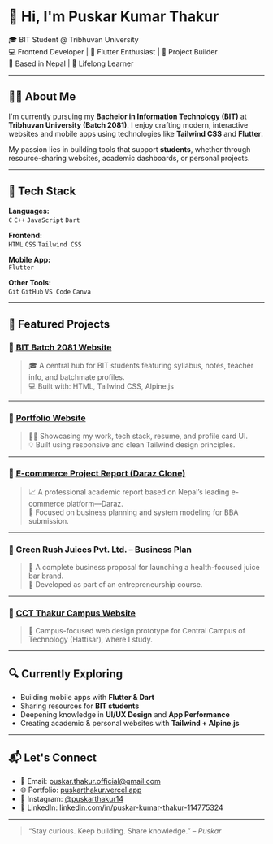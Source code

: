 # 👋 Hi, I'm Puskar Kumar Thakur

🎓 BIT Student @ Tribhuvan University  
💻 Frontend Developer | 📱 Flutter Enthusiast | 🎯 Project Builder  
📍 Based in Nepal | 🌱 Lifelong Learner

---

## 🧑‍💻 About Me

I'm currently pursuing my **Bachelor in Information Technology (BIT)** at **Tribhuvan University (Batch 2081)**. I enjoy crafting modern, interactive websites and mobile apps using technologies like **Tailwind CSS** and **Flutter**.  

My passion lies in building tools that support **students**, whether through resource-sharing websites, academic dashboards, or personal projects.

---

## 🚀 Tech Stack

**Languages:**  
`C` `C++` `JavaScript` `Dart`

**Frontend:**  
`HTML` `CSS` `Tailwind CSS`

**Mobile App:**  
`Flutter`

**Other Tools:**  
`Git` `GitHub` `VS Code` `Canva`

---

## 🌟 Featured Projects

### 🔗 [BIT Batch 2081 Website](https://github.com/puskarkumarthakur/bit2081)
> 🎓 A central hub for BIT students featuring syllabus, notes, teacher info, and batchmate profiles.  
> 💻 Built with: HTML, Tailwind CSS, Alpine.js

---

### 📱 [Portfolio Website](https://puskarthakur.vercel.app/)
> 🧑‍🎨 Showcasing my work, tech stack, resume, and profile card UI.  
> 💡 Built using responsive and clean Tailwind design principles.

---

### 🧾 [E-commerce Project Report (Daraz Clone)](https://github.com/puskarkumarthakur)
> 📈 A professional academic report based on Nepal’s leading e-commerce platform—Daraz.  
> 🎯 Focused on business planning and system modeling for BBA submission.

---

### 🧃 Green Rush Juices Pvt. Ltd. – Business Plan
> 🥤 A complete business proposal for launching a health-focused juice bar brand.  
> 📝 Developed as part of an entrepreneurship course.

---

### 🏫 [CCT Thakur Campus Website](https://cctthakur.vercel.app/)
> 🏫 Campus-focused web design prototype for Central Campus of Technology (Hattisar), where I study.

---

## 🔍 Currently Exploring

- Building mobile apps with **Flutter & Dart**
- Sharing resources for **BIT students**
- Deepening knowledge in **UI/UX Design** and **App Performance**
- Creating academic & personal websites with **Tailwind + Alpine.js**

---

## 📬 Let's Connect

- 📧 Email: [puskar.thakur.official@gmail.com](mailto:puskarkumarthakur@gmail.com)  
- 🌐 Portfolio: [puskarthakur.vercel.app](https://puskarthakur.vercel.app/)  
- 📸 Instagram: [@puskarthakur14](https://www.instagram.com/puskarthakur14/)  
- 💼 LinkedIn: [linkedin.com/in/puskar-kumar-thakur-114775324](https://www.linkedin.com/in/puskar-kumar-thakur-114775324)

---

> “Stay curious. Keep building. Share knowledge.” – *Puskar*
